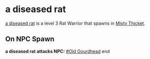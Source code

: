 # a diseased rat



[a diseased rat](/npc/33004) is a level 3 Rat Warrior that spawns in [Misty Thicket](/zone/33).



## On NPC Spawn

**a diseased rat attacks NPC:**  [\#Old Gourdhead](/npc/33080)
end